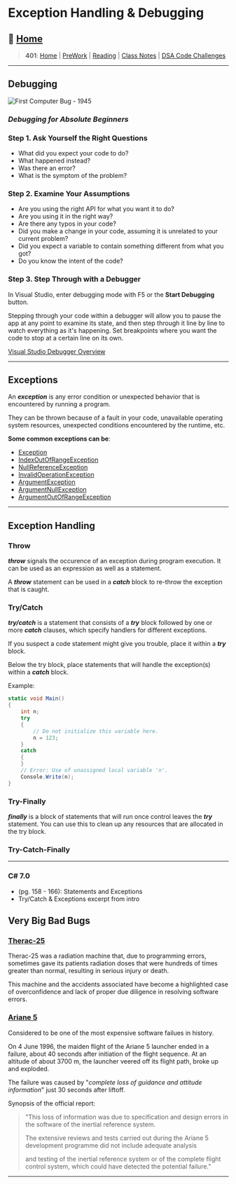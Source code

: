 # Exception Handling & Debugging

## 🏡 [**Home**](https://mistidinzy.github.io/ReadingNotes/)

> **401**: [Home](401home.md)
|
[PreWork](401/preworkRM.md)
|
[Reading](401/ReadingRM.md)
|
[Class Notes](401/ClassRM.md)
|
[DSA Code Challenges](https://mistidinzy.github.io/data-structures-and-algorithms/)

_____

## **Debugging**

![First Computer Bug - 1945](https://i.imgur.com/ANXyvLN.jpg)

### *Debugging for Absolute Beginners*

### Step 1. Ask Yourself the Right Questions

* What did you expect your code to do?
* What happened instead?
* Was there an error?
* What is the symptom of the problem?

### Step 2. Examine Your Assumptions

* Are you using the right API for what you want it to do?
* Are you using it in the right way?
* Are there any typos in your code?
* Did you make a change in your code, assuming it is unrelated to your current problem?
* Did you expect a variable to contain something different from what you got?
* Do you know the intent of the code?

### Step 3. Step Through with a Debugger

In Visual Studio, enter debugging mode with F5 or the **Start Debugging** button.

Stepping through your code within a debugger will allow you to pause the app at any point to examine its state, and then step through it line by line to watch everything as it's happening. Set breakpoints where you want the code to stop at a certain line on its own.

[Visual Studio Debugger Overview](https://bit.ly/3FeFswp)

_____

## **Exceptions**

An ***exception*** is any error condition or unexpected behavior that is encountered by running a program.

They can be thrown because of a fault in your code, unavailable operating system resources, unexpected conditions encountered by the runtime, etc.

**Some common exceptions can be**:

* [Exception](https://bit.ly/3a4SiPv)
* [IndexOutOfRangeException](https://bit.ly/3a0E8iD)
* [NullReferenceException](https://bit.ly/3DbPmgO)
* [InvalidOperationException](https://bit.ly/2ZVcce8)
* [ArgumentException](https://bit.ly/3uAe0EJ)
* [ArgumentNullException](https://bit.ly/3D8e7Kv)
* [ArgumentOutOfRangeException](https://bit.ly/2YeoYU0)

_____

## **Exception Handling**

### Throw

***throw*** signals the occurence of an exception during program execution. It can be used as an expression as well as a statement.

A ***throw*** statement can be used in a ***catch*** block to re-throw the exception that is caught.

### Try/Catch

***try/catch*** is a statement that consists of a ***try*** block followed by one or more ***catch*** clauses, which specify handlers for different exceptions.

If you suspect a code statement might give you trouble, place it within a ***try*** block.

Below the try block, place statements that will handle the exception(s) within a ***catch*** block.

Example:

```C#
static void Main()
{
    int n;
    try
    {
        // Do not initialize this variable here.
        n = 123;
    }
    catch
    {
    }
    // Error: Use of unassigned local variable 'n'.
    Console.Write(n);
}
```

### Try-Finally

***finally*** is a block of statements that will run once control leaves the ***try*** statement. You can use this to clean up any resources that are allocated in the try block.

### Try-Catch-Finally

_____

### C\# 7.0

* (pg. 158 - 166): Statements and Exceptions
* Try/Catch & Exceptions excerpt from intro

## Very Big Bad Bugs

### [Therac-25](https://www.bugsnag.com/blog/bug-day-race-condition-therac-25)

Therac-25 was a radiation machine that, due to programming errors, sometimes gave its patients radiation doses that were hundreds of times greater than normal, resulting in serious injury or death.

This machine and the accidents associated have become a highlighted case of overconfidence and lack of proper due diligence in resolving software errors.

### [Ariane 5](https://www.bugsnag.com/blog/bug-day-ariane-5-disaster)

Considered to be one of the most expensive software failues in history.

On 4 June 1996, the maiden flight of the Ariane 5 launcher ended in a failure, about 40 seconds after initiation of the flight sequence. At an altitude of about 3700 m, the launcher veered off its flight path, broke up and exploded.

The failure was caused by "*complete loss of guidance and attitude information*" just 30 seconds after liftoff.

Synopsis of the official report:

> "This loss of information was due to specification and design errors in the software of the inertial reference system.
>
> The extensive reviews and tests carried out during the Ariane 5 development programme did not include adequate analysis
>
> and testing of the inertial reference system or of the complete flight control system, which could have detected the potential failure."

_____
